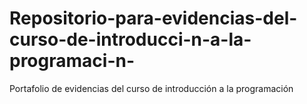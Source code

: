 # Repositorio-para-evidencias-del-curso-de-introducci-n-a-la-programaci-n-
Portafolio de evidencias del curso de introducción a la programación 
